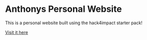 # Anthonys Personal Website

This is a personal website built using the hack4impact starter pack!

[Visit it here](https://arossi09.github.io)
